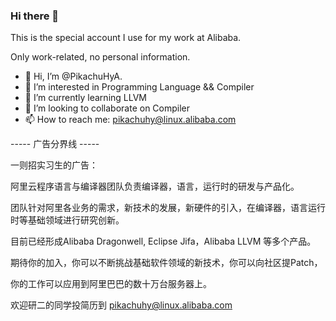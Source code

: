 ### Hi there 👋

<!--
**PikachuHyA/PikachuHyA** is a ✨ _special_ ✨ repository because its `README.md` (this file) appears on your GitHub profile.

Here are some ideas to get you started:

- 🔭 I’m currently working on ...
- 🌱 I’m currently learning ...
- 👯 I’m looking to collaborate on ...
- 🤔 I’m looking for help with ...
- 💬 Ask me about ...
- 📫 How to reach me: ...
- 😄 Pronouns: ...
- ⚡ Fun fact: ...
-->

This is the special account I use for my work at Alibaba.

Only work-related, no personal information.

- 👋 Hi, I’m @PikachuHyA.
- 👀 I’m interested in Programming Language && Compiler
- 🌱 I’m currently learning LLVM
- 💞️ I’m looking to collaborate on Compiler
- 📫 How to reach me: pikachuhy@linux.alibaba.com

----- 广告分界线 -----

一则招实习生的广告：

阿里云程序语言与编译器团队负责编译器，语言，运行时的研发与产品化。

团队针对阿里各业务的需求，新技术的发展，新硬件的引入，在编译器，语言运行时等基础领域进行研究创新。

目前已经形成Alibaba Dragonwell, Eclipse Jifa，Alibaba LLVM 等多个产品。

期待你的加入，你可以不断挑战基础软件领域的新技术，你可以向社区提Patch，

你的工作可以应用到阿里巴巴的数十万台服务器上。

欢迎研二的同学投简历到 pikachuhy@linux.alibaba.com


